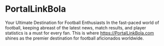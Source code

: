 # PortalLinkBola
Your Ultimate Destination for Football Enthusiasts In the fast-paced world of football, keeping abreast of the latest news, match results, and player statistics is a must for every fan. This is where https://PortalLinkBola.com shines as the premier destination for football aficionados worldwide. 
